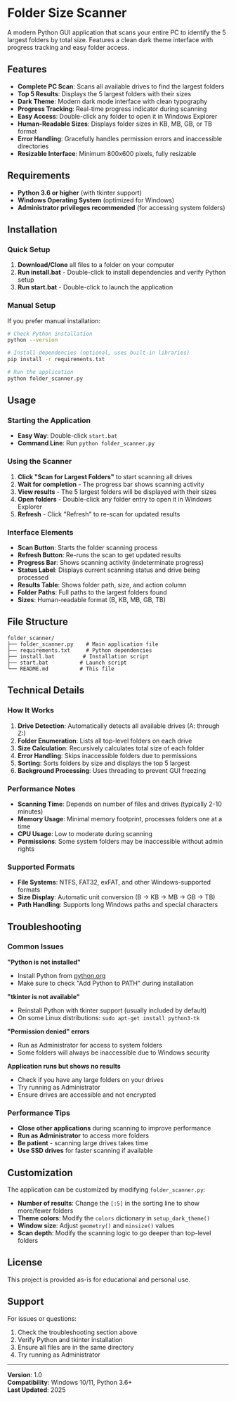 # Folder Size Scanner

A modern Python GUI application that scans your entire PC to identify the 5 largest folders by total size. Features a clean dark theme interface with progress tracking and easy folder access.

## Features

- **Complete PC Scan**: Scans all available drives to find the largest folders
- **Top 5 Results**: Displays the 5 largest folders with their sizes
- **Dark Theme**: Modern dark mode interface with clean typography
- **Progress Tracking**: Real-time progress indicator during scanning
- **Easy Access**: Double-click any folder to open it in Windows Explorer
- **Human-Readable Sizes**: Displays folder sizes in KB, MB, GB, or TB format
- **Error Handling**: Gracefully handles permission errors and inaccessible directories
- **Resizable Interface**: Minimum 800x600 pixels, fully resizable

## Requirements

- **Python 3.6 or higher** (with tkinter support)
- **Windows Operating System** (optimized for Windows)
- **Administrator privileges recommended** (for accessing system folders)

## Installation

### Quick Setup

1. **Download/Clone** all files to a folder on your computer
2. **Run install.bat** - Double-click to install dependencies and verify Python setup
3. **Run start.bat** - Double-click to launch the application

### Manual Setup

If you prefer manual installation:

```bash
# Check Python installation
python --version

# Install dependencies (optional, uses built-in libraries)
pip install -r requirements.txt

# Run the application
python folder_scanner.py
```

## Usage

### Starting the Application

- **Easy Way**: Double-click `start.bat`
- **Command Line**: Run `python folder_scanner.py`

### Using the Scanner

1. **Click "Scan for Largest Folders"** to start scanning all drives
2. **Wait for completion** - The progress bar shows scanning activity
3. **View results** - The 5 largest folders will be displayed with their sizes
4. **Open folders** - Double-click any folder entry to open it in Windows Explorer
5. **Refresh** - Click "Refresh" to re-scan for updated results

### Interface Elements

- **Scan Button**: Starts the folder scanning process
- **Refresh Button**: Re-runs the scan to get updated results
- **Progress Bar**: Shows scanning activity (indeterminate progress)
- **Status Label**: Displays current scanning status and drive being processed
- **Results Table**: Shows folder path, size, and action column
- **Folder Paths**: Full paths to the largest folders found
- **Sizes**: Human-readable format (B, KB, MB, GB, TB)

## File Structure

```
folder_scanner/
├── folder_scanner.py    # Main application file
├── requirements.txt     # Python dependencies
├── install.bat         # Installation script
├── start.bat          # Launch script
└── README.md          # This file
```

## Technical Details

### How It Works

1. **Drive Detection**: Automatically detects all available drives (A: through Z:)
2. **Folder Enumeration**: Lists all top-level folders on each drive
3. **Size Calculation**: Recursively calculates total size of each folder
4. **Error Handling**: Skips inaccessible folders due to permissions
5. **Sorting**: Sorts folders by size and displays the top 5 largest
6. **Background Processing**: Uses threading to prevent GUI freezing

### Performance Notes

- **Scanning Time**: Depends on number of files and drives (typically 2-10 minutes)
- **Memory Usage**: Minimal memory footprint, processes folders one at a time
- **CPU Usage**: Low to moderate during scanning
- **Permissions**: Some system folders may be inaccessible without admin rights

### Supported Formats

- **File Systems**: NTFS, FAT32, exFAT, and other Windows-supported formats
- **Size Display**: Automatic unit conversion (B → KB → MB → GB → TB)
- **Path Handling**: Supports long Windows paths and special characters

## Troubleshooting

### Common Issues

**"Python is not installed"**
- Install Python from [python.org](https://python.org)
- Make sure to check "Add Python to PATH" during installation

**"tkinter is not available"**
- Reinstall Python with tkinter support (usually included by default)
- On some Linux distributions: `sudo apt-get install python3-tk`

**"Permission denied" errors**
- Run as Administrator for access to system folders
- Some folders will always be inaccessible due to Windows security

**Application runs but shows no results**
- Check if you have any large folders on your drives
- Try running as Administrator
- Ensure drives are accessible and not encrypted

### Performance Tips

- **Close other applications** during scanning to improve performance
- **Run as Administrator** to access more folders
- **Be patient** - scanning large drives takes time
- **Use SSD drives** for faster scanning if available

## Customization

The application can be customized by modifying `folder_scanner.py`:

- **Number of results**: Change the `[:5]` in the sorting line to show more/fewer folders
- **Theme colors**: Modify the `colors` dictionary in `setup_dark_theme()`
- **Window size**: Adjust `geometry()` and `minsize()` values
- **Scan depth**: Modify the scanning logic to go deeper than top-level folders

## License

This project is provided as-is for educational and personal use.

## Support

For issues or questions:
1. Check the troubleshooting section above
2. Verify Python and tkinter installation
3. Ensure all files are in the same directory
4. Try running as Administrator

---

**Version**: 1.0  
**Compatibility**: Windows 10/11, Python 3.6+  
**Last Updated**: 2025
